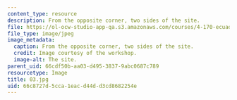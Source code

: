 ```yaml
---
content_type: resource
description: From the opposite corner, two sides of the site.
file: https://ol-ocw-studio-app-qa.s3.amazonaws.com/courses/4-170-ecuador-workshop-fall-2006/66c8727d5cca1eacd44dd3cd8682254e_03.jpg
file_type: image/jpeg
image_metadata:
  caption: From the opposite corner, two sides of the site.
  credit: Image courtesy of the workshop.
  image-alt: The site.
parent_uid: 66cdf50b-aa03-d495-3837-9abc0687c789
resourcetype: Image
title: 03.jpg
uid: 66c8727d-5cca-1eac-d44d-d3cd8682254e
---
```

